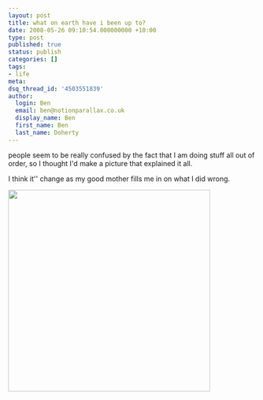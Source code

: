 ```yaml
---
layout: post
title: what on earth have i been up to?
date: 2008-05-26 09:10:54.000000000 +10:00
type: post
published: true
status: publish
categories: []
tags:
- life
meta:
dsq_thread_id: '4503551839'
author:
  login: Ben
  email: ben@notionparallax.co.uk
  display_name: Ben
  first_name: Ben
  last_name: Doherty
---
```

<p>people seem to be really confused by the fact that I am doing stuff all out of order, so I thought I'd make a picture that explained it all.</p>
<p>I think it'' change as my good mother fills me in on what I did wrong.</p>
<p><img src="{{ site.baseurl }}/assets/life-path.png" width="410" /></p>
